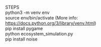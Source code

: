 STEPS   
python3 -m venv env   
source env/bin/activate (More info: https://docs.python.org/3/library/venv.html)   
pip install pygame   
python ecosystem_simulation.py   
pip install noise   